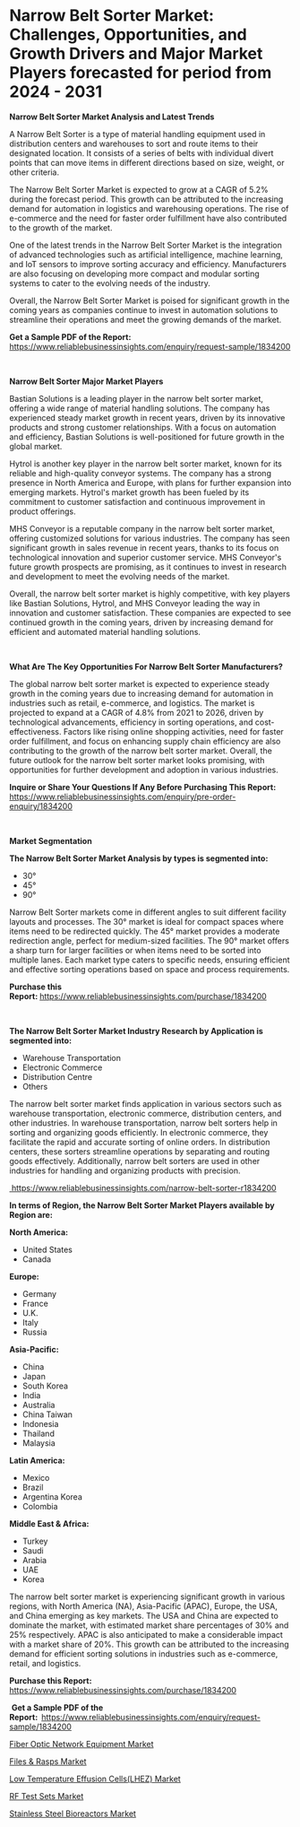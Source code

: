 <p><h1>Narrow Belt Sorter Market: Challenges, Opportunities, and Growth Drivers and Major Market Players forecasted for period from 2024 - 2031</h1></p><p><strong>Narrow Belt Sorter Market Analysis and Latest Trends</strong></p>
<p><p>A Narrow Belt Sorter is a type of material handling equipment used in distribution centers and warehouses to sort and route items to their designated location. It consists of a series of belts with individual divert points that can move items in different directions based on size, weight, or other criteria.</p><p>The Narrow Belt Sorter Market is expected to grow at a CAGR of 5.2% during the forecast period. This growth can be attributed to the increasing demand for automation in logistics and warehousing operations. The rise of e-commerce and the need for faster order fulfillment have also contributed to the growth of the market.</p><p>One of the latest trends in the Narrow Belt Sorter Market is the integration of advanced technologies such as artificial intelligence, machine learning, and IoT sensors to improve sorting accuracy and efficiency. Manufacturers are also focusing on developing more compact and modular sorting systems to cater to the evolving needs of the industry.</p><p>Overall, the Narrow Belt Sorter Market is poised for significant growth in the coming years as companies continue to invest in automation solutions to streamline their operations and meet the growing demands of the market.</p></p>
<p><strong>Get a Sample PDF of the Report:&nbsp;</strong> <a href="https://www.reliablebusinessinsights.com/enquiry/request-sample/1834200">https://www.reliablebusinessinsights.com/enquiry/request-sample/1834200</a></p>
<p>&nbsp;</p>
<p><strong>Narrow Belt Sorter Major Market Players</strong></p>
<p><p>Bastian Solutions is a leading player in the narrow belt sorter market, offering a wide range of material handling solutions. The company has experienced steady market growth in recent years, driven by its innovative products and strong customer relationships. With a focus on automation and efficiency, Bastian Solutions is well-positioned for future growth in the global market.</p><p>Hytrol is another key player in the narrow belt sorter market, known for its reliable and high-quality conveyor systems. The company has a strong presence in North America and Europe, with plans for further expansion into emerging markets. Hytrol's market growth has been fueled by its commitment to customer satisfaction and continuous improvement in product offerings.</p><p>MHS Conveyor is a reputable company in the narrow belt sorter market, offering customized solutions for various industries. The company has seen significant growth in sales revenue in recent years, thanks to its focus on technological innovation and superior customer service. MHS Conveyor's future growth prospects are promising, as it continues to invest in research and development to meet the evolving needs of the market.</p><p>Overall, the narrow belt sorter market is highly competitive, with key players like Bastian Solutions, Hytrol, and MHS Conveyor leading the way in innovation and customer satisfaction. These companies are expected to see continued growth in the coming years, driven by increasing demand for efficient and automated material handling solutions.</p></p>
<p>&nbsp;</p>
<p><strong>What Are The Key Opportunities For Narrow Belt Sorter Manufacturers?</strong></p>
<p><p>The global narrow belt sorter market is expected to experience steady growth in the coming years due to increasing demand for automation in industries such as retail, e-commerce, and logistics. The market is projected to expand at a CAGR of 4.8% from 2021 to 2026, driven by technological advancements, efficiency in sorting operations, and cost-effectiveness. Factors like rising online shopping activities, need for faster order fulfillment, and focus on enhancing supply chain efficiency are also contributing to the growth of the narrow belt sorter market. Overall, the future outlook for the narrow belt sorter market looks promising, with opportunities for further development and adoption in various industries.</p></p>
<p><strong>Inquire or Share Your Questions If Any Before Purchasing This Report:</strong> <a href="https://www.reliablebusinessinsights.com/enquiry/pre-order-enquiry/1834200">https://www.reliablebusinessinsights.com/enquiry/pre-order-enquiry/1834200</a></p>
<p>&nbsp;</p>
<p><strong>Market Segmentation</strong></p>
<p><strong>The Narrow Belt Sorter Market Analysis by types is segmented into:</strong></p>
<p><ul><li>30°</li><li>45°</li><li>90°</li></ul></p>
<p><p>Narrow Belt Sorter markets come in different angles to suit different facility layouts and processes. The 30° market is ideal for compact spaces where items need to be redirected quickly. The 45° market provides a moderate redirection angle, perfect for medium-sized facilities. The 90° market offers a sharp turn for larger facilities or when items need to be sorted into multiple lanes. Each market type caters to specific needs, ensuring efficient and effective sorting operations based on space and process requirements.</p></p>
<p><strong>Purchase this Report:&nbsp;</strong><a href="https://www.reliablebusinessinsights.com/purchase/1834200">https://www.reliablebusinessinsights.com/purchase/1834200</a></p>
<p>&nbsp;</p>
<p><strong>The Narrow Belt Sorter Market Industry Research by Application is segmented into:</strong></p>
<p><ul><li>Warehouse Transportation</li><li>Electronic Commerce</li><li>Distribution Centre</li><li>Others</li></ul></p>
<p><p>The narrow belt sorter market finds application in various sectors such as warehouse transportation, electronic commerce, distribution centers, and other industries. In warehouse transportation, narrow belt sorters help in sorting and organizing goods efficiently. In electronic commerce, they facilitate the rapid and accurate sorting of online orders. In distribution centers, these sorters streamline operations by separating and routing goods effectively. Additionally, narrow belt sorters are used in other industries for handling and organizing products with precision.</p></p>
<p><a href="https://www.reliablebusinessinsights.com/narrow-belt-sorter-r1834200">&nbsp;https://www.reliablebusinessinsights.com/narrow-belt-sorter-r1834200</a></p>
<p><strong>In terms of Region, the Narrow Belt Sorter Market Players available by Region are:</strong></p>
<p>
    <p> <strong> North America: </strong>
        <ul>
            <li>United States</li>
            <li>Canada</li>
        </ul>
        </p> 
    <p> <strong> Europe: </strong>
        <ul>
            <li>Germany</li>
            <li>France</li>
            <li>U.K.</li>
            <li>Italy</li>
            <li>Russia</li>
        </ul>
        </p> 
    <p> <strong> Asia-Pacific: </strong>
        <ul>
            <li>China</li>
            <li>Japan</li>
            <li>South Korea</li>
            <li>India</li>
            <li>Australia</li>
            <li>China Taiwan</li>
            <li>Indonesia</li>
            <li>Thailand</li>
            <li>Malaysia</li>
        </ul>
        </p> 
    <p> <strong> Latin America: </strong>
        <ul>
            <li>Mexico</li>
            <li>Brazil</li>
            <li>Argentina Korea</li>
            <li>Colombia</li>
        </ul>
        </p> 
    <p> <strong> Middle East & Africa: </strong>
        <ul>
            <li>Turkey</li>
            <li>Saudi</li>
            <li>Arabia</li>
            <li>UAE</li>
            <li>Korea</li>
        </ul>
    </p>
    </p>
<p><p>The narrow belt sorter market is experiencing significant growth in various regions, with North America (NA), Asia-Pacific (APAC), Europe, the USA, and China emerging as key markets. The USA and China are expected to dominate the market, with estimated market share percentages of 30% and 25% respectively. APAC is also anticipated to make a considerable impact with a market share of 20%. This growth can be attributed to the increasing demand for efficient sorting solutions in industries such as e-commerce, retail, and logistics.</p></p>
<p><strong>Purchase this Report: </strong><a href="https://www.reliablebusinessinsights.com/purchase/1834200">https://www.reliablebusinessinsights.com/purchase/1834200</a></p>
<p>&nbsp;<strong>Get a Sample PDF of the Report:&nbsp;&nbsp;</strong><a href="https://www.reliablebusinessinsights.com/enquiry/request-sample/1834200">https://www.reliablebusinessinsights.com/enquiry/request-sample/1834200</a></p>
<p><strong></strong></p>
<p><p><a href="https://github.com/msLonKoss78/Market-Research-Report-List-1/blob/main/fiber-optic-network-equipment-market.md">Fiber Optic Network Equipment Market</a></p><p><a href="https://github.com/bmorecock/Market-Research-Report-List-4/blob/main/files-rasps-market.md">Files & Rasps Market</a></p><p><a href="https://issuu.com/reportprime-2/docs/low-temperature-effusion-cellslhez-market-size-203">Low Temperature Effusion Cells(LHEZ) Market</a></p><p><a href="https://github.com/drzsklfn31/Market-Research-Report-List-1/blob/main/rf-test-sets-market.md">RF Test Sets Market</a></p><p><a href="https://github.com/lairestrong/Market-Research-Report-List-1/blob/main/stainless-steel-bioreactors-market.md">Stainless Steel Bioreactors Market</a></p></p>